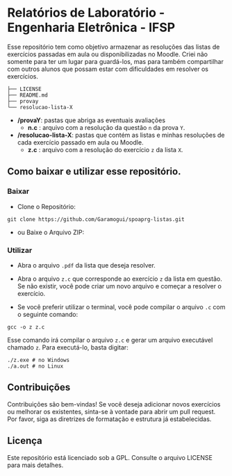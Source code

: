 # Relatórios de Laboratório - Engenharia Eletrônica - IFSP

Esse repositório tem como objetivo armazenar as resoluções das listas de exercícios passadas em aula ou disponibilizadas no Moodle. Criei não somente para ter um lugar para guardá-los, mas para também compartilhar com outros alunos que possam estar com dificuldades em resolver os exercícios.

```
├── LICENSE
├── README.md
├── provay
└── resolucao-lista-X
```

- **/provaY**: pastas que abriga as eventuais avaliações
    - **n.c** : arquivo com a resolução da questão `n` da prova `Y`.
- **/resolucao-lista-X**:  pastas que contém as listas e minhas resoluções de cada exercício passado em aula ou Moodle.
    - **z.c** : arquivo com a resolução do exercício `z` da lista `X`.

## Como baixar e utilizar esse repositório.
### Baixar
- Clone o Repositório:
```shell
git clone https://github.com/Garamogui/spoaprg-listas.git
```
- ou Baixe o Arquivo ZIP:

### Utilizar
- Abra o arquivo `.pdf` da lista que deseja resolver.
- Abra o arquivo `z.c` que corresponde ao exercício `z` da lista em questão. Se não existir, você pode criar um novo arquivo e começar a resolver o exercício.

- Se você preferir utilizar o terminal, você pode compilar o arquivo `.c` com o seguinte comando:
```shell
gcc -o z z.c
```
Esse comando irá compilar o arquivo `z.c` e gerar um arquivo executável chamado `z`. Para executá-lo, basta digitar:
```shell
./z.exe # no Windows
./a.out # no Linux
```

## Contribuições
Contribuições são bem-vindas! Se você deseja adicionar novos exercícios ou melhorar os existentes, sinta-se à vontade para abrir um pull request. Por favor, siga as diretrizes de formatação e estrutura já estabelecidas.

## Licença
Este repositório está licenciado sob a GPL. Consulte o arquivo LICENSE para mais detalhes.

